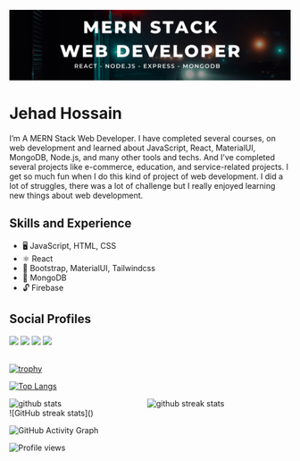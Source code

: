 ![I am a MERN Stack Web Developer](https://github.com/Zihad550/Zihad550/blob/main/Banner.png)

# Jehad Hossain
I’m A MERN Stack Web Developer. I have completed several courses, on web development and learned about JavaScript, React, MaterialUI, MongoDB, Node.js, and many other tools and techs. And I’ve completed several projects like e-commerce, education, and service-related projects. I get so much fun when I do this kind of project of web development. I did a lot of struggles, there was a lot of challenge but I really enjoyed learning new things about web development.

## Skills and Experience

* 🖥️ JavaScript, HTML, CSS
* ⚛️ React
* 📎 Bootstrap, MaterialUI, Tailwindcss
* 💾 MongoDB
* 🔓 Firebase


## Social Profiles
<div> 
<img src="https://img.icons8.com/color/48/000000/github--v1.png"/>
<img src="https://img.icons8.com/color/48/000000/linkedin.png"/>
 <img src="https://img.icons8.com/color/48/000000/facebook-new.png"/>
 <img src="https://img.icons8.com/fluency/48/000000/portfolio.png"/>
</div>

<br/>



[![trophy](https://github-profile-trophy.vercel.app/?username=Zihad550)](https://github.com/ryo-ma/github-profile-trophy)

[![Top Langs](https://github-readme-stats.vercel.app/api/top-langs/?username=Zihad550)](https://github.com/anuraghazra/github-readme-stats)  

<div style="display:flex;width:100%">
 <img style="flex-basis:49%" src="https://github-readme-stats.vercel.app/api?username=Zihad550&show_icons=true&theme=merko" alt="github stats" />
 <img style="flex-basis:50%" src="https://github-readme-streak-stats.herokuapp.com/?user=Zihad550" alt="github streak stats"/>
 </div>
  ![GitHub streak stats]()  

![GitHub Activity Graph](https://activity-graph.herokuapp.com/graph?username=Zihad550)  



![Profile views](https://gpvc.arturio.dev/Zihad550)  
